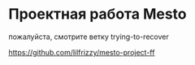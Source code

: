 # Проектная работа Mesto
пожалуйста, смотрите ветку trying-to-recover

https://github.com/lilfrizzy/mesto-project-ff
